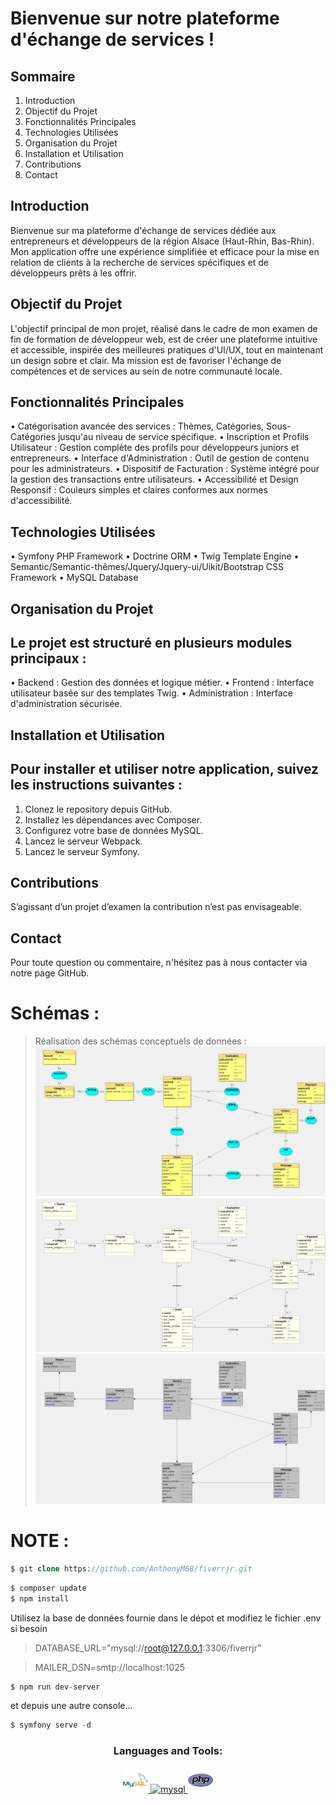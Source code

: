 # Bienvenue sur notre plateforme d'échange de services !
## Sommaire
1.	Introduction
2.	Objectif du Projet
3.	Fonctionnalités Principales
4.	Technologies Utilisées
5.	Organisation du Projet
6.	Installation et Utilisation
7.	Contributions
8.	Contact

## Introduction
Bienvenue sur ma plateforme d'échange de services dédiée aux entrepreneurs et développeurs de la région Alsace (Haut-Rhin, Bas-Rhin). Mon application offre une expérience simplifiée et efficace pour la mise en relation de clients à la recherche de services spécifiques et de développeurs prêts à les offrir.

## Objectif du Projet
L'objectif principal de mon projet, réalisé dans le cadre de mon examen de fin de formation de développeur web, est de créer une plateforme intuitive et accessible, inspirée des meilleures pratiques d'UI/UX, tout en maintenant un design sobre et clair. Ma mission est de favoriser l'échange de compétences et de services au sein de notre communauté locale.

## Fonctionnalités Principales
•	Catégorisation avancée des services : Thèmes, Catégories, Sous-Catégories jusqu'au niveau de service spécifique.
•	Inscription et Profils Utilisateur : Gestion complète des profils pour développeurs juniors et entrepreneurs.
•	Interface d'Administration : Outil de gestion de contenu pour les administrateurs.
•	Dispositif de Facturation : Système intégré pour la gestion des transactions entre utilisateurs.
•	Accessibilité et Design Responsif : Couleurs simples et claires conformes aux normes d'accessibilité.

## Technologies Utilisées
•	Symfony PHP Framework
•	Doctrine ORM
•	Twig Template Engine
•	Semantic/Semantic-thêmes/Jquery/Jquery-ui/Uikit/Bootstrap CSS Framework
•	MySQL Database

## Organisation du Projet

## Le projet est structuré en plusieurs modules principaux :
•	Backend : Gestion des données et logique métier.
•	Frontend : Interface utilisateur basée sur des templates Twig.
•	Administration : Interface d'administration sécurisée.
## Installation et Utilisation

## Pour installer et utiliser notre application, suivez les instructions suivantes :

1.	Clonez le repository depuis GitHub.
2.	Installez les dépendances avec Composer.
3.	Configurez votre base de données MySQL.
4.	Lancez le serveur Webpack.
5.	Lancez le serveur Symfony.

## Contributions
S’agissant d’un projet d’examen la contribution n’est pas envisageable.
## Contact
Pour toute question ou commentaire, n'hésitez pas à nous contacter via notre page GitHub.

# Schémas :

> Réalisation des schémas conceptuels de données :
> ![MCD](https://github.com/AnthonyM68/fiverrjr/blob/master/MCD.jpg)
> ![UML](https://github.com/AnthonyM68/fiverrjr/blob/master/UML.jpg)
> ![MLD](https://github.com/AnthonyM68/fiverrjr/blob/master/MLD.jpg)

# NOTE :
```php
$ git clone https://github.com/AnthonyM68/fiverrjr.git
```
```php
$ composer update 
$ npm install
```
Utilisez la base de données fournie dans le dépot et modifiez le fichier .env si besoin

> DATABASE_URL="mysql://root@127.0.0.1:3306/fiverrjr"

> MAILER_DSN=smtp://localhost:1025

```php
$ npm run dev-server 
```
et depuis une autre console...
```php
$ symfony serve -d
```

<h3 align="center">Languages and Tools:</h3>
<div align="center">
<a href="https://www.mysql.com/" target="_blank" rel="noreferrer"> <img src="https://raw.githubusercontent.com/devicons/devicon/master/icons/mysql/mysql-original-wordmark.svg" alt="mysql" width="40" height="40"/> </a>
<a href="https://www.mysql.com/" target="_blank" rel="noreferrer"> <img src="https://github.com/AwesomeLogos/logomono/blob/gh-pages/logos/symfony.svg" alt="mysql" width="40" height="40"/> </a>
<a href="https://www.php.net" target="_blank" rel="noreferrer"> <img src="https://raw.githubusercontent.com/devicons/devicon/master/icons/php/php-original.svg" alt="php" width="40" height="40"/> </a>
</div>